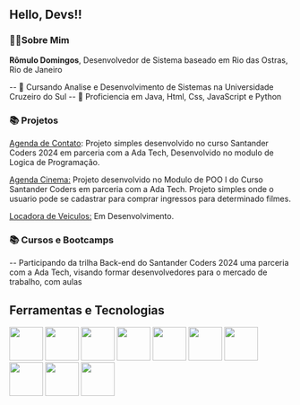 ## Hello, Devs!!

### 👨‍💻Sobre Mim
**Rômulo Domingos**, Desenvolvedor de Sistema baseado em Rio das Ostras, Rio de Janeiro

-- 🌱 Cursando Analise e Desenvolvimento de Sistemas na Universidade Cruzeiro do Sul
-- 💼 Proficiencia em Java, Html, Css, JavaScript e Python

### 📚 Projetos
[Agenda de Contato](https://github.com/RAODomingos/agenda-de-contatos): Projeto simples desenvolvido no curso Santander Coders 2024 em parceria com a Ada Tech, Desenvolvido no modulo de Logica de Programação.

[Agenda Cinema:](https://github.com/RAODomingos/agenda-filme) Projeto desenvolvido no Modulo de POO I do Curso Santander Coders em parceria com a Ada Tech. Projeto simples onde o usuario pode se cadastrar para comprar ingressos para determinado filmes. 

[Locadora de Veiculos:](#)  Em Desenvolvimento. 

### 📚 Cursos e Bootcamps

-- Participando da trilha Back-end do Santander Coders 2024 uma parceria com a Ada Tech, visando formar desenvolvedores para o mercado de trabalho,  com aulas 


## Ferramentas e Tecnologias 
<img src="https://cdn.jsdelivr.net/gh/devicons/devicon@latest/icons/intellij/intellij-original.svg" width="60" height="60" />
<img src="https://cdn.jsdelivr.net/gh/devicons/devicon@latest/icons/visualstudio/visualstudio-original.svg" width="60" height="60" />
          
          

<img loading="lazy" src="https://cdn.jsdelivr.net/gh/devicons/devicon/icons/git/git-original.svg" width="60" height="60"/>  
 <img src="https://cdn.jsdelivr.net/gh/devicons/devicon@latest/icons/github/github-original.svg" width="60" height="60" />
 <img src="https://cdn.jsdelivr.net/gh/devicons/devicon@latest/icons/java/java-original.svg" width="60" height="60" />
<img src="https://cdn.jsdelivr.net/gh/devicons/devicon@latest/icons/spring/spring-original.svg" width="60" height="60" />
<img src="https://cdn.jsdelivr.net/gh/devicons/devicon@latest/icons/react/react-original.svg" width="60" height="60"  />
<img src="https://cdn.jsdelivr.net/gh/devicons/devicon@latest/icons/html5/html5-original.svg" width="60" height="60"  />
<img src="https://cdn.jsdelivr.net/gh/devicons/devicon@latest/icons/css3/css3-original.svg" width="60" height="60"  />
<img src="https://cdn.jsdelivr.net/gh/devicons/devicon@latest/icons/javascript/javascript-original.svg" width="60" height="60" />
          
          
